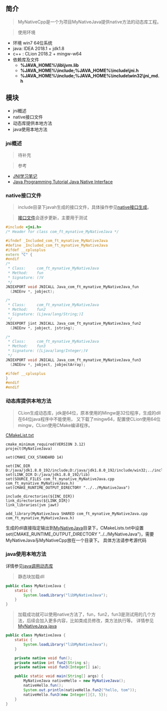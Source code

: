## 简介
>MyNativeCpp是一个为项目MyNativeJava提供native方法的动态库工程。

>使用环境
* 环境 win7 64位系统
* java: IDEA 2018.1 + jdk1.8
* c++ : CLion 2018.2 + mingw-w64
* 依赖库及文件
    * **%JAVA_HOME%\lib\jvm.lib**
    * **%JAVA_HOME%\include;%JAVA_HOME%\include\jni.h**
    * **%JAVA_HOME%\include;%JAVA_HOME%\include\win32\jni_md.h**

## 模块
* jni概述
* native接口文件
* 动态库提供本地方法
* java使用本地方法

### jni概述
>待补充

>参考
* [JNI学习笔记](http://jellypaul.github.io/java/2016/08/08/JNI%E5%AD%A6%E4%B9%A0%E7%AC%94%E8%AE%B0.html)
* [Java Programming Tutorial Java Native Interface](https://www3.ntu.edu.sg/home/ehchua/programming/java/JavaNativeInterface.html)

### native接口文件
>include目录下javah生成的接口文件，具体操作参见[native接口生成](https://github.com/feifa168/MyNativeJava/blob/master/README.md)。

>[接口文件](https://github.com/feifa168/MyNativeCpp/blob/master/com_ft_mynative_MyNativeJava.h)会逐步更新，主要用于测试
```c++
#include <jni.h>
/* Header for class com_ft_mynative_MyNativeJava */

#ifndef _Included_com_ft_mynative_MyNativeJava
#define _Included_com_ft_mynative_MyNativeJava
#ifdef __cplusplus
extern "C" {
#endif
/*
 * Class:     com_ft_mynative_MyNativeJava
 * Method:    fun
 * Signature: ()V
 */
JNIEXPORT void JNICALL Java_com_ft_mynative_MyNativeJava_fun
  (JNIEnv *, jobject);

/*
 * Class:     com_ft_mynative_MyNativeJava
 * Method:    fun2
 * Signature: (Ljava/lang/String;)I
 */
JNIEXPORT jint JNICALL Java_com_ft_mynative_MyNativeJava_fun2
  (JNIEnv *, jobject, jstring);

/*
 * Class:     com_ft_mynative_MyNativeJava
 * Method:    fun3
 * Signature: ([Ljava/lang/Integer;)V
 */
JNIEXPORT void JNICALL Java_com_ft_mynative_MyNativeJava_fun3
  (JNIEnv *, jobject, jobjectArray);

#ifdef __cplusplus
}
#endif
#endif
```

### 动态库提供本地方法
>CLion生成动态库，jdk是64位，原本使用的Mingw是32位程序，生成的dll在64位java程序中不能使用，
又下载了mingw64，配置使CLion使用64位mingw，CLion使用CMake编译程序。

[CMakeList.txt](https://github.com/feifa168/MyNativeCpp/blob/master/CMakeLists.txt)
```
cmake_minimum_required(VERSION 3.12)
project(MyNativeJava)

set(CMAKE_CXX_STANDARD 14)

set(INC_DIR D:/java/jdk1.8.0_192/include;D:/java/jdk1.8.0_192/include/win32;../include)
set(LINK_DIR D:/java/jdk1.8.0_192/lib)
set(SOURCE_FILES com_ft_mynative_MyNativeJava.cpp com_ft_mynative_MyNativeJava.h)
set(CMAKE_RUNTIME_OUTPUT_DIRECTORY "../../MyNativeJava")

include_directories(${INC_DIR})
link_directories(${LINK_DIR})
link_libraries(jvm jawt)

add_library(MyNativeJava SHARED com_ft_mynative_MyNativeJava.cpp com_ft_mynative_MyNativeJava.h)
```

生成的dll直接指定输出到[MyNativeJava](https://github.com/feifa168/MyNativeJava)目录下，CMakeLists.txt中设置set(CMAKE_RUNTIME_OUTPUT_DIRECTORY "../../MyNativeJava")，需要MyNativeJava与MyNativeCpp放在一个目录下。
具体方法请参考源代码


### java使用本地方法
详情参见[java调用动态库](https://github.com/feifa168/MyNativeJava/blob/master/README.md)
>静态块加载dll
```java
public class MyNativeJava {
    static {
        System.loadLibrary("libMyNativeJava");
    }
}
```
>加载成功就可以使用native方法了，fun，fun2，fun3是测试用的几个方法，后续会加入更多内容，比如类成员修改，类方法执行等。
详情参见[MyNativeJava.java](https://github.com/feifa168/MyNativeJava/blob/master/src/main/java/com/ft/mynative/MyNativeJava.java)
```java
public class MyNativeJava {
    static {
        System.loadLibrary("libMyNativeJava");
    }

    private native void fun();
    private native int fun2(String s);
    private native void fun3(Integer[] ia);

    public static void main(String[] args) {
        MyNativeJava nativeHello = new MyNativeJava();
        nativeHello.fun();
        System.out.println(nativeHello.fun2("hello, tom"));
        nativeHello.fun3(new Integer[]{3, 5});
    }
}
